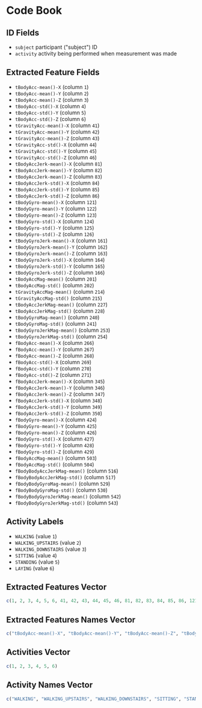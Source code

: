 <!--
CodeBook.md 
Kenneth Linton, 23-Nov-14
-->

# Code Book

## ID Fields
- `subject` participant ("subject") ID
- `activity` activity being performed when measurement was made

## Extracted Feature Fields
- `tBodyAcc-mean()-X`           (column `1`)
- `tBodyAcc-mean()-Y` 	        (column `2`)
- `tBodyAcc-mean()-Z` 	        (column `3`)
- `tBodyAcc-std()-X` 	        (column `4`)
- `tBodyAcc-std()-Y` 	        (column `5`)
- `tBodyAcc-std()-Z` 	        (column `6`)
- `tGravityAcc-mean()-X` 	    (column `41`)
- `tGravityAcc-mean()-Y` 	    (column `42`)
- `tGravityAcc-mean()-Z` 	    (column `43`)
- `tGravityAcc-std()-X` 	    (column `44`)
- `tGravityAcc-std()-Y` 	    (column `45`)
- `tGravityAcc-std()-Z` 	    (column `46`)
- `tBodyAccJerk-mean()-X` 	    (column `81`)
- `tBodyAccJerk-mean()-Y` 	    (column `82`)
- `tBodyAccJerk-mean()-Z` 	    (column `83`)
- `tBodyAccJerk-std()-X` 	    (column `84`)
- `tBodyAccJerk-std()-Y` 	    (column `85`)
- `tBodyAccJerk-std()-Z` 	    (column `86`)
- `tBodyGyro-mean()-X` 	        (column `121`)
- `tBodyGyro-mean()-Y` 	        (column `122`)
- `tBodyGyro-mean()-Z` 	        (column `123`)
- `tBodyGyro-std()-X` 	        (column `124`)
- `tBodyGyro-std()-Y` 	        (column `125`)
- `tBodyGyro-std()-Z` 	        (column `126`)
- `tBodyGyroJerk-mean()-X` 	    (column `161`)
- `tBodyGyroJerk-mean()-Y` 	    (column `162`)
- `tBodyGyroJerk-mean()-Z` 	    (column `163`)
- `tBodyGyroJerk-std()-X` 	    (column `164`)
- `tBodyGyroJerk-std()-Y` 	    (column `165`)
- `tBodyGyroJerk-std()-Z` 	    (column `166`)
- `tBodyAccMag-mean()` 	        (column `201`)
- `tBodyAccMag-std()` 	        (column `202`)
- `tGravityAccMag-mean()` 	    (column `214`)
- `tGravityAccMag-std()` 	    (column `215`)
- `tBodyAccJerkMag-mean()` 	    (column `227`)
- `tBodyAccJerkMag-std()` 	    (column `228`)
- `tBodyGyroMag-mean()` 	    (column `240`)
- `tBodyGyroMag-std()` 	        (column `241`)
- `tBodyGyroJerkMag-mean()` 	(column `253`)
- `tBodyGyroJerkMag-std()` 	    (column `254`)
- `fBodyAcc-mean()-X` 	        (column `266`)
- `fBodyAcc-mean()-Y` 	        (column `267`)
- `fBodyAcc-mean()-Z` 	        (column `268`)
- `fBodyAcc-std()-X` 	        (column `269`)
- `fBodyAcc-std()-Y` 	        (column `270`)
- `fBodyAcc-std()-Z` 	        (column `271`)
- `fBodyAccJerk-mean()-X` 	    (column `345`)
- `fBodyAccJerk-mean()-Y` 	    (column `346`)
- `fBodyAccJerk-mean()-Z` 	    (column `347`)
- `fBodyAccJerk-std()-X` 	    (column `348`)
- `fBodyAccJerk-std()-Y` 	    (column `349`)
- `fBodyAccJerk-std()-Z` 	    (column `350`)
- `fBodyGyro-mean()-X` 	        (column `424`)
- `fBodyGyro-mean()-Y` 	        (column `425`)
- `fBodyGyro-mean()-Z` 	        (column `426`)
- `fBodyGyro-std()-X` 	        (column `427`)
- `fBodyGyro-std()-Y` 	        (column `428`)
- `fBodyGyro-std()-Z` 	        (column `429`)
- `fBodyAccMag-mean()` 	        (column `503`)
- `fBodyAccMag-std()` 	        (column `504`)
- `fBodyBodyAccJerkMag-mean()` 	(column `516`)
- `fBodyBodyAccJerkMag-std()` 	(column `517`)
- `fBodyBodyGyroMag-mean()` 	(column `529`)
- `fBodyBodyGyroMag-std()` 	    (column `530`)
- `fBodyBodyGyroJerkMag-mean()` (column `542`)
- `fBodyBodyGyroJerkMag-std()`  (column `543`)

## Activity Labels
- `WALKING`             (value `1`)
- `WALKING_UPSTAIRS`    (value `2`)
- `WALKING_DOWNSTAIRS`  (value `3`)
- `SITTING`             (value `4`)
- `STANDING`            (value `5`)
- `LAYING`              (value `6`)

## Extracted Features Vector
```R
c(1, 2, 3, 4, 5, 6, 41, 42, 43, 44, 45, 46, 81, 82, 83, 84, 85, 86, 121, 122, 123, 124, 125, 126, 161, 162, 163, 164, 165, 166, 201, 202, 214, 215, 227, 228, 240, 241, 253, 254, 266, 267, 268, 269, 270, 271, 345, 346, 347, 348, 349, 350, 424, 425, 426, 427, 428, 429, 503, 504, 516, 517, 529, 530, 542, 543)
```

## Extracted Features Names Vector
```R
c("tBodyAcc-mean()-X", "tBodyAcc-mean()-Y", "tBodyAcc-mean()-Z", "tBodyAcc-std()-X", "tBodyAcc-std()-Y", "tBodyAcc-std()-Z", "tGravityAcc-mean()-X", "tGravityAcc-mean()-Y", "tGravityAcc-mean()-Z", "tGravityAcc-std()-X", "tGravityAcc-std()-Y", "tGravityAcc-std()-Z", "tBodyAccJerk-mean()-X", "tBodyAccJerk-mean()-Y", "tBodyAccJerk-mean()-Z", "tBodyAccJerk-std()-X", "tBodyAccJerk-std()-Y", "tBodyAccJerk-std()-Z", "tBodyGyro-mean()-X", "tBodyGyro-mean()-Y", "tBodyGyro-mean()-Z", "tBodyGyro-std()-X", "tBodyGyro-std()-Y", "tBodyGyro-std()-Z", "tBodyGyroJerk-mean()-X", "tBodyGyroJerk-mean()-Y", "tBodyGyroJerk-mean()-Z", "tBodyGyroJerk-std()-X", "tBodyGyroJerk-std()-Y", "tBodyGyroJerk-std()-Z", "tBodyAccMag-mean()", "tBodyAccMag-std()", "tGravityAccMag-mean()", "tGravityAccMag-std()", "tBodyAccJerkMag-mean()", "tBodyAccJerkMag-std()", "tBodyGyroMag-mean()", "tBodyGyroMag-std()", "tBodyGyroJerkMag-mean()", "tBodyGyroJerkMag-std()", "fBodyAcc-mean()-X", "fBodyAcc-mean()-Y", "fBodyAcc-mean()-Z", "fBodyAcc-std()-X", "fBodyAcc-std()-Y", "fBodyAcc-std()-Z", "fBodyAccJerk-mean()-X", "fBodyAccJerk-mean()-Y", "fBodyAccJerk-mean()-Z", "fBodyAccJerk-std()-X", "fBodyAccJerk-std()-Y", "fBodyAccJerk-std()-Z", "fBodyGyro-mean()-X", "fBodyGyro-mean()-Y", "fBodyGyro-mean()-Z", "fBodyGyro-std()-X", "fBodyGyro-std()-Y", "fBodyGyro-std()-Z", "fBodyAccMag-mean()", "fBodyAccMag-std()", "fBodyBodyAccJerkMag-mean()", "fBodyBodyAccJerkMag-std()", "fBodyBodyGyroMag-mean()", "fBodyBodyGyroMag-std()", "fBodyBodyGyroJerkMag-mean()", "fBodyBodyGyroJerkMag-std()")
```

## Activities Vector
```R
c(1, 2, 3, 4, 5, 6)
```

## Activity Names Vector
```R
c("WALKING", "WALKING_UPSTAIRS", "WALKING_DOWNSTAIRS", "SITTING", "STANDING", "LAYING")
```
